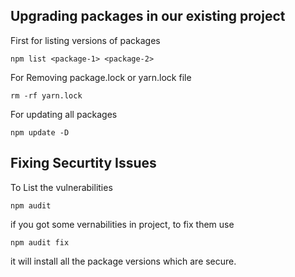 ## Upgrading packages in our existing project

First for listing versions of packages

```
npm list <package-1> <package-2>
```

For Removing package.lock or yarn.lock file

```
rm -rf yarn.lock
```

For updating all packages

```
npm update -D
```

## Fixing Securtity Issues

To List the vulnerabilities

```
npm audit
```

if you got some vernabilities in project, to fix them use

```
npm audit fix
```

it will install all the package versions which are secure.
